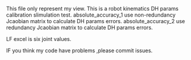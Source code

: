 This file only represent my view.
This is a robot kinematics DH params calibration slimulation test.
absolute_accuracy_1
  use non-redundancy Jcaobian matrix to calculate DH params errors.
absolute_accuracy_2
  use redundancy Jcaobian matrix to calculate DH params errors.

LF excel is six joint values.

IF you think my code have problems ,please commit issues.
